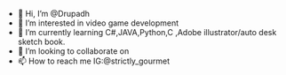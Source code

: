 - 👋 Hi, I’m @Drupadh
- 👀 I’m interested in video game development
- 🌱 I’m currently learning C#,JAVA,Python,C ,Adobe illustrator/auto desk sketch book. 
- 💞️ I’m looking to collaborate on 
- 📫 How to reach me IG:@strictly_gourmet

<!---
Drupadh/Drupadh is a ✨ special ✨ repository because its `README.md` (this file) appears on your GitHub profile.
You can click the Preview link to take a look at your changes.
--->
